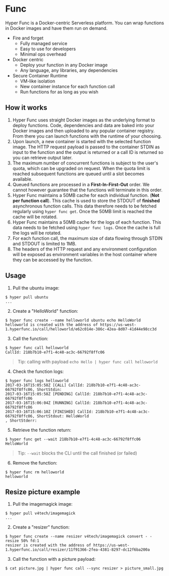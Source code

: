 # Func

Hyper Func is a Docker-centric Serverless platform. You can wrap functions in Docker images and have them run on demand.

- Fire and forget
	- Fully managed service
    - Easy to use for developers
    - Minimal ops overhead
- Docker centric
	- Deploy your function in any Docker image
	- Any language, any libraries, any dependencies
- Secure Container Runtime
	- VM-like isolation
	- New container instance for each function call
	- Run functions for as long as you wish

## How it works

1. Hyper Func uses straight Docker images as the underlying format to deploy functions. Code, dependencies and data are baked into your Docker images and then uploaded to any popular container registry. From there you can launch functions with the runtime of your choosing.
2. Upon launch, a new container is started with the selected function image. The HTTP request payload is passed to the container STDIN as input to the function and the output is returned or a call ID is returned so you can retrieve output later.
3. The maximum number of concurrent functions is subject to the user's quota, which can be upgraded on request. When the quota limit is reached subsequent functions are queued until a slot becomes available.
4. Queued functions are processed in a **First-In-First-Out** order. We cannot however guarantee that the functions will terminate in this order.
5. Hyper Func maintains a 50MB cache for each individual function. (**Not per function call**). This cache is used to store the STDOUT of **finished** asynchronous function calls. This data therefore needs to be fetched regularly using `hyper func get`. Once the 50MB limit is reached the cache will be rotated.
6. Hyper Func maintains a 50MB cache for the logs of each function. This data needs to be fetched using `hyper func logs`. Once the cache is full the logs will be rotated.
7. For each function call, the maximum size of data flowing through STDIN and STDOUT is limited to 1MB.
8. The headers of the HTTP request and any environment configuration will be exposed as environment variables in the host container where they can be accessed by the function.

## Usage

1. Pull the ubuntu image:
```
$ hyper pull ubuntu
...
```

2. Create a "HelloWorld" function:
```
$ hyper func create --name helloworld ubuntu echo HelloWorld
helloworld is created with the address of https://us-west-1.hyperfunc.io/call/helloworld/e62c014e-386c-42ea-8d07-41d44e98cc3d
```

3. Call the function:
```
$ hyper func call helloworld
CallId: 218b7b10-e7f1-4c48-ac3c-66792f8ffc06
```
> Tip: calling with payload `echo Hello | hyper func call helloworld`

4. Check the function logs:
```
$ hyper func logs helloworld
2017-03-16T15:05:58Z [CALL] CallId: 218b7b10-e7f1-4c48-ac3c-66792f8ffc06, ShortStdin:
2017-03-16T15:05:58Z [PENDING] CallId: 218b7b10-e7f1-4c48-ac3c-66792f8ffc06
2017-03-16T15:06:04Z [RUNNING] CallId: 218b7b10-e7f1-4c48-ac3c-66792f8ffc06
2017-03-16T15:06:10Z [FINISHED] CallId: 218b7b10-e7f1-4c48-ac3c-66792f8ffc06, ShortStdout: HelloWorld
, ShortStderr:
```

5. Retrieve the function return:
```
$ hyper func get --wait 218b7b10-e7f1-4c48-ac3c-66792f8ffc06
HelloWorld
```
> Tip: `--wait` blocks the CLI until the call finished (or failed)

6. Remove the function:
```
$ hyper func rm helloworld
helloworld
```

## Resize picture example

1. Pull the imagemagick image:
```
$ hyper pull v4tech/imagemagick
...
```

2. Create a "resizer" function:
```
$ hyper func create --name resizer v4tech/imagemagick convert - -resize 50% fd:1
resizer is created with the address of https://us-west-1.hyperfunc.io/call/resizer/11f91366-2fea-4381-8297-dc12f6ba200a
```

3. Call the function with a picture payload:
```
$ cat picture.jpg | hyper func call --sync resizer > picture_small.jpg
```
